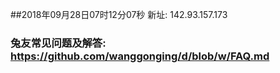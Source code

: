 ##2018年09月28日07时12分07秒 新址: 142.93.157.173
### 兔友常见问题及解答: https://github.com/wanggonging/d/blob/w/FAQ.md
